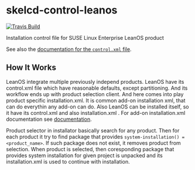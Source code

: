 skelcd-control-leanos
=====================

[![Travis Build](https://travis-ci.org/yast/skelcd-control-leanos.svg?branch=master)](https://travis-ci.org/yast/skelcd-control-leanos)


Installation control file for SUSE Linux Enterprise LeanOS product

See also the [documentation for the `control.xml` file][1].

[1]: https://github.com/yast/yast-installation/blob/master/doc/control-file.md

## How It Works

LeanOS integrate multiple previously independ products. LeanOS have its control.xml file
which have reasonable defaults, except partitioning. And its workflow ends up with product selection client.
And here comes into play product specific installation.xml. It is common add-on installation xml, that can do
everythin any add-on can do. Also LeanOS can be installed itself, so it have its control.xml and
also installation.xml . For add-on installation.xml documentation see
[documentation](https://github.com/yast/yast-installation/blob/master/doc/control-file.md#control-sectionadd-on-product-installation-workflow-specification).

Product selector in installator basically search for any product. Then for each product it try to
find package that provides `system-installation() = <product_name>`. If such package does not exist,
it removes product from selection. When product is selected, then coresponding package that
provides system installation for given project is unpacked and its installation.xml is used
to continue with installation.
